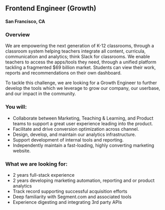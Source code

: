 ## Frontend Engineer (Growth)
#### San Francisco, CA

### Overview
We are empowering the next generation of K-12 classrooms, through a classroom system helping teachers integrate all content, curricula, communication and analytics; think Slack for classrooms. We enable teachers to access the apps/tools they need, through a unified platform tackling a fragmented $69 billion market. Students can view their work, reports and recommendations on their own dashboard.

To tackle this challenge, we are looking for a Growth Engineer to further develop the tools which we leverage to grow our company, our userbase, and our impact in the community.

### You will:
+ Collaborate between Marketing, Teaching & Learning, and Product teams to support a great user experience leading into the product.
+ Facilitate and drive conversion optimization across channel.
+ Design, develop, and maintain our analytics infrastructure.
+ Support development of internal tools and reporting.
+ Independently maintain a fast-loading, highly converting marketing website.

### What we are looking for:
+ 2 years full-stack experience
+ 2 years developing marketing automation, reporting and or product analytics
+ Track record supporting successful acquisition efforts
+ Deep familiarity with Segment.com and associated tools
+ Experience digesting and integrating 3rd party APIs



